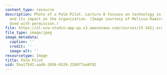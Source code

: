 ```yaml
---
content_type: resource
description: Photo of a Palm Pilot. Lecture 8 focuses on technology in the workplace,
  and its impact on the organization. (Image courtesy of Melissa Ramirez and stock.xchng.
  Used with permission.)
file: https://ol-ocw-studio-app-qa.s3.amazonaws.com/courses/15-342j-organizations-and-environments-fall-2004/5ba175d2aad62656652922b977aa8f82_chp_palm_pilot.jpg
file_type: image/jpeg
image_metadata:
  caption: ''
  credit: ''
  image-alt: ''
resourcetype: Image
title: Palm Pilot
uid: 5ba175d2-aad6-2656-6529-22b977aa8f82
---
```

